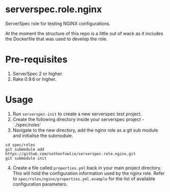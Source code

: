 # serverspec.role.nginx
ServerSpec role for testing NGINX configurations.

At the moment the structure of this repo is a little out of wack as it includes the Dockerfile that was used to develop the role.

# Pre-requisites
1. ServerSpec 2 or higher.
2. Rake 0.9.6 or higher.

# Usage
1. Run `serverspec-init` to create a new serverspec test project.
2. Create the following directory inside your serverspec project - `./spec/roles'
3. Navigate to the new directory, add the nginx role as a git sub module and initialise the submodule.
 ```
cd spec/roles
git submodule add https://github.com/nathonfowlie/serverspec.role.nginx.git
git submodule init
```

4. Create a file called `properties.yml` back in your main project directory. This will hold the configuration information used by the nginx role. Refer to `spec/roles/nginx/properties.yml.example` for the list of available configuration parameters.
